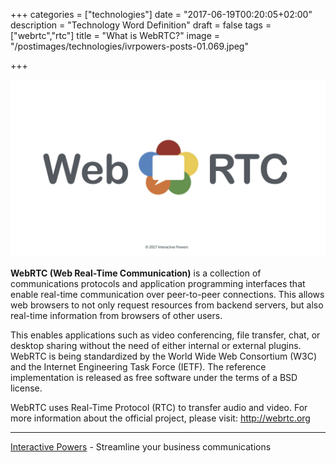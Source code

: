 +++
categories = ["technologies"]
date = "2017-06-19T00:20:05+02:00"
description = "Technology Word Definition"
draft = false
tags = ["webrtc","rtc"]
title = "What is WebRTC?"
image = "/postimages/technologies/ivrpowers-posts-01.069.jpeg"

+++

![Lorem Ipsum](/postimages/technologies/ivrpowers-posts-01.069.jpeg)

**WebRTC (Web Real-Time Communication)** is a collection of communications protocols and application programming interfaces that enable real-time communication over peer-to-peer connections. This allows web browsers to not only request resources from backend servers, but also real-time information from browsers of other users.

This enables applications such as video conferencing, file transfer, chat, or desktop sharing without the need of either internal or external plugins. WebRTC is being standardized by the World Wide Web Consortium (W3C) and the Internet Engineering Task Force (IETF). The reference implementation is released as free software under the terms of a BSD license. 

WebRTC uses Real-Time Protocol (RTC) to transfer audio and video. For more information about the official project, please visit: http://webrtc.org

---
[Interactive Powers](http://www.ivrpowers.com/) - Streamline your business communications
